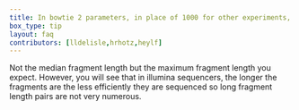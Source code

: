 ```yaml
---
title: In bowtie 2 parameters, in place of 1000 for other experiments, should we mention the median fragment length observed in our library?
box_type: tip
layout: faq
contributors: [lldelisle,hrhotz,heylf]
---
```


Not the median fragment length but the maximum fragment length you expect. However, you will see that in illumina sequencers, the longer the fragments are the less efficiently they are sequenced so long fragment length pairs are not very numerous.



